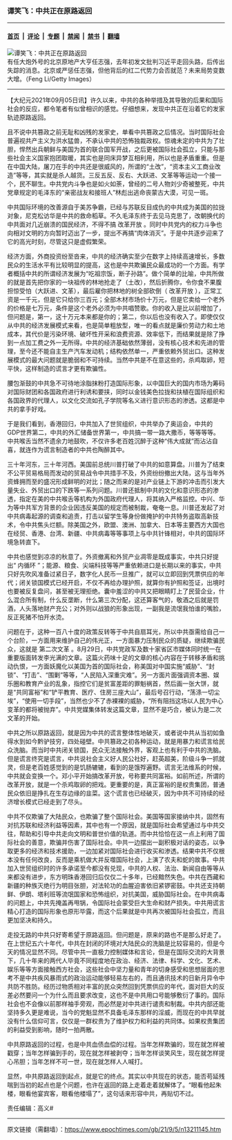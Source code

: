 ### 谭笑飞：中共正在原路返回

---

#### [首页](../../../..?n13211145) &nbsp;|&nbsp; [评论](../../../../../epoch-comment?n13211145) &nbsp;|&nbsp; [专题](../../../../../epoch-special?n13211145) &nbsp;|&nbsp; [禁闻](../../../../../epoch-news?n13211145) &nbsp;|&nbsp; [禁书](../../../../../books?n13211145) &nbsp;|&nbsp; [翻墙](https://github.com/gfw-breaker/nogfw/blob/master/README.md?n13211145)


<div><img alt="谭笑飞：中共正在原路返回" class="attachment-djy_600_400 size-djy_600_400 wp-post-image" src="https://i.epochtimes.com/assets/uploads/2020/03/172632156-600x400.jpg"/>
<div class="caption">
 有任大炮外号的北京原地产大亨任志强，去年初发文批判习近平走回头路，后传出失踪的消息。北京或严惩任志强，但他背后的红二代势力会否就范？未来局势变数大增。（Feng Li/Getty Images）
</div></div><hr/><div class="post_content" id="artbody" itemprop="articleBody">
 <!-- article content begin -->
 <p>
  【大纪元2021年09月05日讯】许久以来，中共的各种举措及其导致的后果和国际社会的反应，都令笔者有似曾相识的感觉。仔细想来，发现中共正在沿着它的发家轨迹原路返回。
 </p>
 <p>
  且不说中共篡政之前无耻和凶残的发家史，单看中共篡政之后情况。当时国际社会普遍视共产主义为洪水猛兽，不承认中共的恐怖独裁政权。惊魂未定的中共为了壮胆，悍然出兵朝鲜与美国为首的联合国军开战，之后更被国际社会孤立，只能与那些社会主义国家抱团取暖，其实也是同床异梦互相利用，所以也是矛盾重重。但是在中国大陆，屠刀在手的中共还是很威风的，所谓的“土改”，“资本主义工商业改造”等等，其实就是杀人越货。三反五反、反右、大跃进、文革等等运动一个接一个，民不聊生。中共党内斗争也是如火如荼，曾经的二号人物刘少奇被整死，中共党章规定的毛泽东的“亲密战友和接班人”林彪出逃命丧蒙古大漠，可见一斑。
 </p>
 <p>
  中共国际环境的改善源自于美苏争霸，已经与苏联反目成仇的中共成为美国的拉拢对象，尼克松访华是中共的救命稻草。不久毛泽东终于去见马克思了，改朝换代的中共面对几近崩溃的国民经济，不得不搞
  <ok href="https://www.epochtimes.com/gb/tag/%E6%94%B9%E9%9D%A9%E5%BC%80%E6%94%BE.html">
   改革开放
  </ok>
  。同时中共党内的权力斗争也向相对文明的方向暂时迈出了一步，提出不再搞“肉体消灭”。于是中共逐步迎来了它的高光时刻，尽管这只是虚假繁荣。
 </p>
 <p>
  经济方面，外商投资纷至沓来，中共的经济确实至少在数字上持续高速增长，多数民众的生活水平有比较明显的提高，这也是中共欺骗民众最成功的一个方面。有学者概括中共的所谓经济发展为“吃祖宗饭，断子孙路”。做个简单的比喻，中共所做的就是首先把你家的一块祖传的林地抢走了（土改），然后折腾你，令你食不果腹担惊受怕（大跃进、文革），最后雇你把林地的树全部砍倒（
  <ok href="https://www.epochtimes.com/gb/tag/%E6%94%B9%E9%9D%A9%E5%BC%80%E6%94%BE.html">
   改革开放
  </ok>
  ），正常工资是一千元，但是它只给你三百元；全部木材市场价十万元，但是它卖给一个老外的价格是七万元，条件是这个老外必须为中共唱赞歌。你的收入是比以前增加了，但问题是，第一，这十万元本来都是你的；第二，你以后也没有收入了。即使仅仅从中共的经济发展模式来看，也是简单粗放型，唯一的看点就是廉价劳动力和土地成本，其代价是污染环境、破坏性开采和浪费资源、效率低下，而结果就是除了挣到一点加工费之外一无所得。中共的经济基础依然薄弱，没有核心技术和先进的管理，至今还不能自主生产汽车发动机；结构依然单一，严重依赖外贸出口。这种发展模式的最大问题就是脆弱和不可持续。当然中共是不在意这些的，杀鸡取卵，短平快，这样制造的谎言才更有欺骗性。
 </p>
 <p>
  腰包渐鼓的中共急不可待地涂脂抹粉打造国际形象，以中国巨大的国内市场为筹码对国际财团和各国政府进行利诱和要挟，同时以金钱美色拉拢和扶植在国际组织和各国政界的代理人，以文化交流如孔子学院等名义进行意识形态的渗透。这都是中共的拿手好戏。
 </p>
 <p>
  于是我们看到，香港回归，中共加入了世贸组织，中共举办了奥运会，中共的GDP世界第二，中共的外汇储备世界第一，中共搞一带一路大撒币，等等等等。中共喉舌当然不遗余力地鼓吹，不仅许多老百姓沉醉于这种“伟大成就”而沾沾自喜，就连作为谎言制造者的中共也陶醉其中。
 </p>
 <p>
  三十年河东，三十年河西。美国前总统川普打破了中共的如意算盘。川普为了结束不公平贸易格局而发动的贸易战令中共措手不及，外资纷纷撤出大陆，这与当年外资蜂拥而至的盛况形成鲜明的对比；随之而来的是对产业链上下游的冲击而引发大量失业、外贸出口的下跌等一系列问题。川普还抵制中共的文化和意识形态的渗透，指定在美的中共喉舌等机构为外国政府代理人，将其纳入严格监控。中兴、华为等中共军方背景的企业因违反美国的规定而被制裁，奄奄一息。川普还发起了对中共病毒起源的调查和追责，打击以留学生等身份做掩护的中共特务盗取高新技术，令中共焦头烂额。除美国之外，欧盟、澳洲、加拿大、日本等主要西方大国也在经贸、香港、台湾、新疆、中共病毒等等事项上与中共针锋相对，中共的国际环境急转直下。
 </p>
 <p>
  中共也感觉到凉凉的秋意了。外资撤离和外贸产业凋零是既成事实，中共只好提出“
  <ok href="https://www.epochtimes.com/gb/tag/%E5%86%85%E5%BE%AA%E7%8E%AF.html">
   内循环
  </ok>
  ”；能源、粮食、尖端科技等等严重依赖进口是长期以来的事实，中共只好先吹风准备过紧日子，数字化人民币一旦推广，就可以立即回到凭票供应的年代；闭关锁国模式已经开启，不仅不再给办理护照，就算你有护照和签证，出境时也要被反复盘问，甚至被无理拒绝。囊中羞涩的中共又把眼睛盯上了民营企业，什么混合所有制，什么反垄断，什么第三次分配，这还算客气的，敬酒之后就是罚酒，人头落地财产充公；对外则以战狼的形象出现，一副我是流氓我怕谁的嘴脸，反正死猪不怕开水烫。
 </p>
 <p>
  问题在于，这种一百八十度的政策反转等于中共自扇耳光，所以中共亟需给自己一个台阶，一方面用来维护自己的伟光正，一方面暴力压制民众的质疑，继续欺骗民众，这就是
  <ok href="https://www.epochtimes.com/gb/tag/%E7%AC%AC%E4%BA%8C%E6%AC%A1%E6%96%87%E9%9D%A9.html">
   第二次文革
  </ok>
  。8月29日，中共党政军及数十家省区市媒体同时统一在重要版面转发李光满的文章。这篇火药味十足的文章的核心内容在于转移矛盾和挑动仇恨，一方面妖魔化以美国为首的国际社会，称美国对中国实施“威胁”、“封锁”、“打击”、“围剿”等等，“人民陷入深重灾难”。另一方面片面强调资本圈、娱乐圈和教育产业的乱象，指控它们是贫富差距的罪魁祸首，然后画一张大饼，就是“共同富裕”和“铲平教育、医疗、住房三座大山”，最后号召行动，“荡涤一切尘埃”，“使用一切手段”，当然也少不了赤裸裸的威胁，“所有阻挡这场以人民为中心变革的都将被抛弃”。中共党媒集体转发这篇文章，显然不是巧合，被认为是二次文革的开始。
 </p>
 <p>
  中共之所以原路返回，就是因为中共的谎言整体性地破灭，或者说中共从当初如鱼得水到如今黔驴技穷，四处碰壁。中共篡政之初各种运动，就是用暴力和谎言给民众洗脑。而当时中共闭关锁国，民众无法接触外界，客观上也有利于中共的洗脑。但是谎言终究是谎言，中共说社会主义好人民公社好，赶英超美，阶级斗争一抓就灵，但是老百姓感觉到的是饥肠辘辘，看到的是饿殍遍野。谎言无法维系的时候，中共就会变换一个。邓小平开始搞改革开放，号称要共同富裕。如前所述，所谓的改革开放，就是一个杀鸡取卵的把戏。更重要的是，真正富裕的是权贵集团，普通民众依旧是挣扎在生存边缘的韭菜。这个谎言也已经破灭，因为中共不可持续的经济增长模式已经走到了尽头。
 </p>
 <p>
  中共不仅欺骗了大陆民众，也欺骗了整个国际社会。美国等国家接纳中共，固然有对抗苏联和经济利益等因素，其中也有一个原因，就是国际社会希望通过与中共交往，帮助和引导中共走向文明和普世价值的轨道。而中共恰恰在这一点上利用了国际社会的善意，欺骗并伤害了国际社会。中共一边摆出一副积极对话的姿态，以争取更多的经济和技术援助，一边加紧对国际社会进行收买和渗透。结果中共不仅根本没有任何改良，反而是乘机做大并反噬国际社会，上演了农夫和蛇的故事。中共加入世贸组织时的许多承诺至今都没有兑现，中共的人权、法治、新闻自由等等从来都没有进步，东方明珠香港回归后仅仅二十多年，已经黯然失色。中共在西藏和新疆的种族灭绝行为明目张胆，对法轮功的血腥迫害依旧紧锣密鼓。中共还支持朝鲜、伊朗、塔利班等流氓国家和恐怖组织，对抗美国，威胁国际社会。在中共病毒的问题上，中共先掩盖再甩锅，令国际社会蒙受巨大生命和财产损失。中共用谎言精心打造的国际形象也原形毕露，而这个后果就是中共再次被国际社会孤立，而且更加坚决和持久。
 </p>
 <p>
  走投无路的中共只好寄希望于原路返回。但问题是，原来的路也不是那么好走了。在上世纪五六十年代，中共在封闭的环境对大陆民众的洗脑是比较容易的，但是今天的情况显然不同。尽管中共一直极力控制媒体和言论，但是在国际交流的大背景下，几十年来的两代人毕竟不同程度地在政治、经济、法律、科学、文化、艺术、娱乐等等方面接触西方社会，这些社会中坚力量和青年的切身感受和思想层面的思考不是中共疾风暴雨式的政治运动能够轻易左右的，而且通讯技术的日新月异令中共防不胜防。经历过物质相对丰富的民众突然回到凭票供应的年代，面对巨大的反差必然要问一个为什么而且要求改变，这也不是中共用口号能够敷衍了事的。国际社会也不会像以前那样袖手旁观，而必然是对中共进行谴责和制裁。中共内部还能坚持多久更是难说，当今的党魁显然不具备毛泽东那样的淫威，而现在的中共早就没有什么信仰可言，仅仅是一群权贵为了维护权力和利益的共同体。如果权贵集团的利益受到影响，随时一拍两散。
 </p>
 <p>
  中共原路返回的过程，也是中共血债血偿的过程。当年怎样欺骗的，现在就怎样被戳穿；当年怎样骗到手的，现在就怎样被剥夺；当年怎样谈笑风生，现在就怎样提心吊胆；当年怎样不可一世，现在就怎样人人喊打。
 </p>
 <p>
  显然，中共原路返回到起点，就是它的终点。其实以中共现在的状态，能否苟延残喘到当初的起点也是个问题，也许在返回的路上走着走着就解体了。“眼看他起朱楼，眼看他宴宾客，眼看他楼塌了”，这句话来形容中共，再贴切不过。
 </p>
 <p>
  责任编辑：高义#
 </p>
 <!-- article content end -->
 <div id="below_article_ad">
 </div>
</div>


---

原文链接（需翻墙）：https://www.epochtimes.com/gb/21/9/5/n13211145.htm
